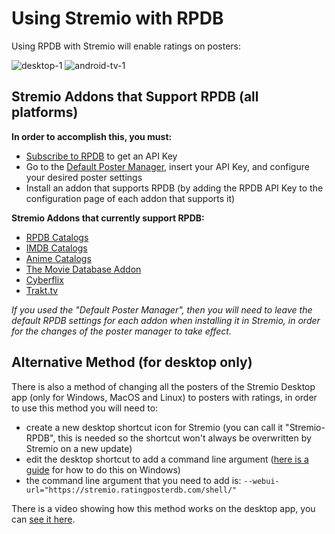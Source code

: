 # Using Stremio with RPDB

Using RPDB with Stremio will enable ratings on posters:

![desktop-1](https://github.com/jaruba/rpdb-help/assets/1777923/9294e3b0-dc23-430b-b778-64f8a70db5c8)
![android-tv-1](https://github.com/jaruba/rpdb-help/assets/1777923/0243dc8e-e012-46a7-86d0-aa5603ca750c)

## Stremio Addons that Support RPDB (all platforms)

**In order to accomplish this, you must:**
- [Subscribe to RPDB](https://patreon.com/rpdb) to get an API Key
- Go to the [Default Poster Manager](https://manager.ratingposterdb.com/), insert your API Key, and configure your desired poster settings
- Install an addon that supports RPDB (by adding the RPDB API Key to the configuration page of each addon that supports it)

**Stremio Addons that currently support RPDB:**
- [RPDB Catalogs](https://1fe84bc728af-rpdb.baby-beamup.club/configure)
- [IMDB Catalogs](https://1fe84bc728af-imdb-catalogs.baby-beamup.club/configure)
- [Anime Catalogs](https://1fe84bc728af-stremio-anime-catalogs.baby-beamup.club/configure)
- [The Movie Database Addon](https://94c8cb9f702d-tmdb-addon.baby-beamup.club/configure)
- [Cyberflix](https://82d7ae415a21-llama-catalog.baby-beamup.club/)
- [Trakt.tv](https://2ecbbd610840-trakt.baby-beamup.club/configure/)

_If you used the "Default Poster Manager", then you will need to leave the default RPDB settings for each addon when installing it in Stremio, in order for the changes of the poster manager to take effect._

## Alternative Method (for desktop only)

There is also a method of changing all the posters of the Stremio Desktop app (only for Windows, MacOS and Linux) to posters with ratings, in order to use this method you will need to:
- create a new desktop shortcut icon for Stremio (you can call it "Stremio-RPDB", this is needed so the shortcut won't always be overwritten by Stremio on a new update)
- edit the desktop shortcut to add a command line argument ([here is a guide](https://www.digitalcitizen.life/shortcut-arguments-parameters-windows/) for how to do this on Windows)
- the command line argument that you need to add is: `--webui-url="https://stremio.ratingposterdb.com/shell/"`

There is a video showing how this method works on the desktop app, you can [see it here](https://www.youtube.com/watch?v=XPMflQZTcDg). 
